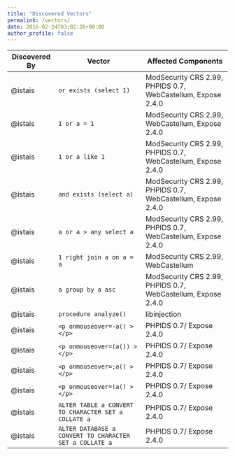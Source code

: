 ```yaml
---
title: "Discovered Vectors"
permalink: /vectors/
date: 2016-02-24T03:02:20+00:00
author_profile: false
---
```


| Discovered By    | Vector |    Affected Components                                       |
| --------         | ------ | ------------------------------------------------------------ |
|@istais|`or exists (select 1)`|ModSecurity CRS 2.99, PHPIDS 0.7, WebCastellum, Expose 2.4.0|
|@istais|`1 or a = 1`|ModSecurity CRS 2.99, WebCastellum, Expose 2.4.0|
|@istais|`1 or a like 1`|ModSecurity CRS 2.99, PHPIDS 0.7, WebCastellum, Expose 2.4.0|
|@istais|`and exists (select a)`|ModSecurity CRS 2.99, PHPIDS 0.7, WebCastellum, Expose 2.4.0|
|@istais|`a or a > any select a`|ModSecurity CRS 2.99, PHPIDS 0.7, WebCastellum, Expose 2.4.0|
|@istais|`1 right join a on a = a`|ModSecurity CRS 2.99, WebCastellum|
|@istais|`a group by a asc`|ModSecurity CRS 2.99, PHPIDS 0.7, WebCastellum, Expose 2.4.0|
|@istais|`procedure analyze()`|libinjection|
|@istais|`<p onmouseover=-a() ></p>`|PHPIDS 0.7/ Expose 2.4.0|
|@istais|`<p onmouseover=(a()) ></p>`|PHPIDS 0.7/ Expose 2.4.0|
|@istais|`<p onmouseover=;a() ></p>`|PHPIDS 0.7/ Expose 2.4.0|
|@istais|`<p onmouseover=!a() ></p>`|PHPIDS 0.7/ Expose 2.4.0|
|@istais|`ALTER TABLE a CONVERT TO CHARACTER SET a COLLATE a`|PHPIDS 0.7/ Expose 2.4.0|
|@istais|`ALTER DATABASE a CONVERT TO CHARACTER SET a COLLATE a`|PHPIDS 0.7/ Expose 2.4.0|